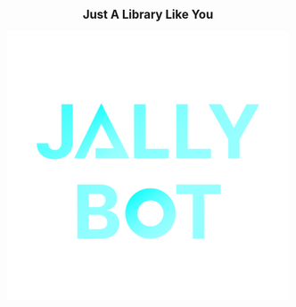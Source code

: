 ## <div align="center">Just A Library Like You</div>

[![Watch the video](https://raw.githubusercontent.com/atomicai/jally/master/docs/logo.png)](https://user-images.githubusercontent.com/81308835/164966378-0b5a9453-f58f-4186-b241-b35f8d8062eb.mp4)
